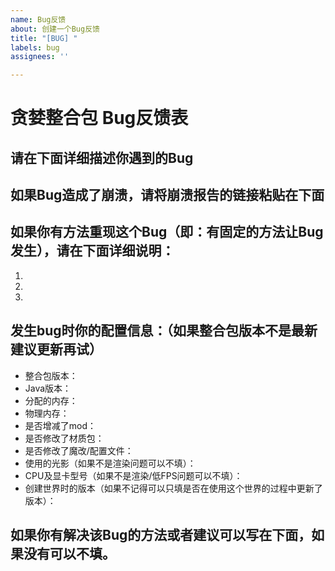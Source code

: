 ```yaml
---
name: Bug反馈
about: 创建一个Bug反馈
title: "[BUG] "
labels: bug
assignees: ''

---
```


# 贪婪整合包 Bug反馈表
<!-- **注意：不接收有关安装问题和内存问题的Bug反馈。**（即：如果游戏毫无征兆的突然崩溃（没有显示VanillaFix的崩溃信息界面），或者你在安装时遇到了问题，请勿提交为Bug。）请参考安装教程（ https://greedycraft.tcreopargh.xyz/?p=258 ）进行修复。
此表仅用于反馈Bug。如果你想提交一个建议，你可以仍然在GitHub的issues页面提交，但请勿参照此表填写。-->

## 请在下面详细描述你遇到的Bug

<!--bug描述-->


## 如果Bug造成了崩溃，请将崩溃报告的链接粘贴在下面
<!--### 崩溃报告位于整合包根目录的crash-reports文件夹下，文件名为发生崩溃时的时间。请不要把崩溃报告整个粘贴在下面！请使用在线剪贴板软件（如： https://paste.ubuntu.com/ ）将崩溃报告复制进contents里，Poster填你的名字，然后按Paste，把点击后打开的网页的地址粘贴到下面。
### 如果没你觉得提供日志有助于解决该问题，可以把logs文件夹里的日志地址粘贴到下面：（最新的日志是latest.txt，之前的日志需要解压）-->

<!--崩溃报告/日志地址-->


## 如果你有方法重现这个Bug（即：有固定的方法让Bug发生），请在下面详细说明：
1. 
2. 
3. 

## 发生bug时你的配置信息：（如果整合包版本不是最新建议更新再试）
 * 整合包版本：
 * Java版本：
 * 分配的内存：
 * 物理内存：
 * 是否增减了mod：
 * 是否修改了材质包：
 * 是否修改了魔改/配置文件：
 * 使用的光影（如果不是渲染问题可以不填）：
 * CPU及显卡型号（如果不是渲染/低FPS问题可以不填）：
 * 创建世界时的版本（如果不记得可以只填是否在使用这个世界的过程中更新了版本）：
 
## 如果你有解决该Bug的方法或者建议可以写在下面，如果没有可以不填。

<!--解决方法-->
